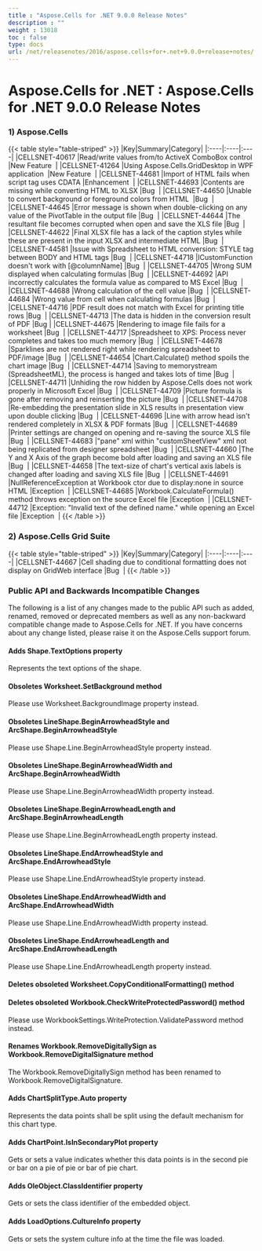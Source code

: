 ```yaml
---
title : "Aspose.Cells for .NET 9.0.0 Release Notes" 
description : "" 
weight : 13018 
toc : false
type: docs
url: /net/releasenotes/2016/aspose.cells+for+.net+9.0.0+release+notes/
---
```


# Aspose.Cells for .NET : Aspose.Cells for .NET 9.0.0 Release Notes


### 1) Aspose.Cells

{{< table style="table-striped" >}}
|Key|Summary|Category|
|:----|:----|:----|
|CELLSNET-40617  |Read/write values from/to ActiveX ComboBox control  |New Feature   |
|CELLSNET-41264  |Using Aspose.Cells.GridDesktop in WPF application   |New Feature   |
|CELLSNET-44681  |Import of HTML fails when script tag uses CDATA  |Enhancement   |
|CELLSNET-44693  |Contents are missing while converting HTML to XLSX  |Bug   |
|CELLSNET-44650  |Unable to convert background or foreground colors from HTML   |Bug   |
|CELLSNET-44645  |Error message is shown when double-clicking on any value of the PivotTable in the output file  |Bug   |
|CELLSNET-44644  |The resultant file becomes corrupted when open and save the XLS file  |Bug   |
|CELLSNET-44622  |Final XLSX file has a lack of the caption styles while these are present in the input XLSX and intermediate HTML  |Bug   |
|CELLSNET-44581  |Issue with Spreadsheet to HTML conversion: STYLE tag between BODY and HTML tags  |Bug   |
|CELLSNET-44718  |ICustomFunction doesn't work with \[@columnName\]  |Bug   |
|CELLSNET-44705  |Wrong SUM displayed when calculating formulas  |Bug   |
|CELLSNET-44692  |API incorrectly calculates the formula value as compared to MS Excel  |Bug   |
|CELLSNET-44688  |Wrong calculation of the cell value  |Bug   |
|CELLSNET-44684  |Wrong value from cell when calculating formulas  |Bug   |
|CELLSNET-44716  |PDF result does not match with Excel for printing title rows  |Bug   |
|CELLSNET-44713  |The data is hidden in the conversion result of PDF  |Bug  |
|CELLSNET-44675  |Rendering to image file fails for a worksheet  |Bug   |
|CELLSNET-44717  |Spreadsheet to XPS: Process never completes and takes too much memory  |Bug   |
|CELLSNET-44678  |Sparklines are not rendered right while rendering spreadsheet to PDF/image  |Bug   |
|CELLSNET-44654  |Chart.Calculate() method spoils the chart image  |Bug   |
|CELLSNET-44714  |Saving to memorystream (SpreadsheetML), the process is hanged and takes lots of time  |Bug   |
|CELLSNET-44711  |Unhiding the row hidden by Aspose.Cells does not work properly in Microsoft Excel  |Bug   |
|CELLSNET-44709  |Picture formula is gone after removing and reinserting the picture  |Bug   |
|CELLSNET-44708  |Re-embedding the presentation slide in XLS results in presentation view upon double clicking  |Bug   |
|CELLSNET-44696  |Line with arrow head isn't rendered completely in XLSX & PDF formats  |Bug   |
|CELLSNET-44689  |Printer settings are changed on opening and re-saving the source XLS file  |Bug   |
|CELLSNET-44683  |"pane" xml within "customSheetView" xml not being replicated from designer spreadsheet  |Bug   |
|CELLSNET-44660  |The Y and X Axis of the graph become bold after loading and saving an XLS file  |Bug   |
|CELLSNET-44658  |The text-size of chart's vertical axis labels is changed after loading and saving XLS file  |Bug   |
|CELLSNET-44691  |NullReferenceException at Workbook ctor due to display:none in source HTML  |Exception   |
|CELLSNET-44685  |Workbook.CalculateFormula() method throws exception on the source Excel file  |Exception   |
|CELLSNET-44712  |Exception: "Invalid text of the defined name." while opening an Excel file  |Exception   |
{{< /table >}}

### 2) Aspose.Cells Grid Suite

{{< table style="table-striped" >}}
|Key|Summary|Category|
|:----|:----|:----|
|CELLSNET-44667  |Cell shading due to conditional formatting does not display on GridWeb interface  |Bug   |
{{< /table >}}

### Public API and Backwards Incompatible Changes

The following is a list of any changes made to the public API such as added, renamed, removed or deprecated members as well as any non-backward compatible change made to Aspose.Cells for .NET. If you have concerns about any change listed, please raise it on the Aspose.Cells support forum.

#### Adds Shape.TextOptions property

Represents the text options of the shape.

#### Obsoletes Worksheet.SetBackground method

Please use Worksheet.BackgroundImage property instead.

#### Obsoletes LineShape.BeginArrowheadStyle and ArcShape.BeginArrowheadStyle

Please use Shape.Line.BeginArrowheadStyle property instead.

#### Obsoletes LineShape.BeginArrowheadWidth and ArcShape.BeginArrowheadWidth

Please use Shape.Line.BeginArrowheadWidth property instead.

#### Obsoletes LineShape.BeginArrowheadLength and ArcShape.BeginArrowheadLength

Please use Shape.Line.BeginArrowheadLength property instead.

#### Obsoletes LineShape.EndArrowheadStyle and ArcShape.EndArrowheadStyle

Please use Shape.Line.EndArrowheadStyle property instead.

#### Obsoletes LineShape.EndArrowheadWidth and ArcShape.EndArrowheadWidth

Please use Shape.Line.EndArrowheadWidth property instead.

#### Obsoletes LineShape.EndArrowheadLength and ArcShape.EndArrowheadLength

Please use Shape.Line.EndArrowheadLength property instead.

#### Deletes obsoleted Worksheet.CopyConditionalFormatting() method

#### Deletes obsoleted Workbook.CheckWriteProtectedPassword() method

Please use WorkbookSettings.WriteProtection.ValidatePassword method instead.

#### Renames Workbook.RemoveDigitallySign as Workbook.RemoveDigitalSignature method

The Workbook.RemoveDigitallySign method has been renamed to Workbook.RemoveDigitalSignature.

#### Adds ChartSplitType.Auto property

Represents the data points shall be split using the default mechanism for this chart type.

#### Adds ChartPoint.IsInSecondaryPlot property

Gets or sets a value indicates whether this data points is in the second pie or bar on a pie of pie or bar of pie chart.

#### Adds OleObject.ClassIdentifier property

Gets or sets the class identifier of the embedded object.

#### Adds LoadOptions.CultureInfo property

Gets or sets the system culture info at the time the file was loaded.

